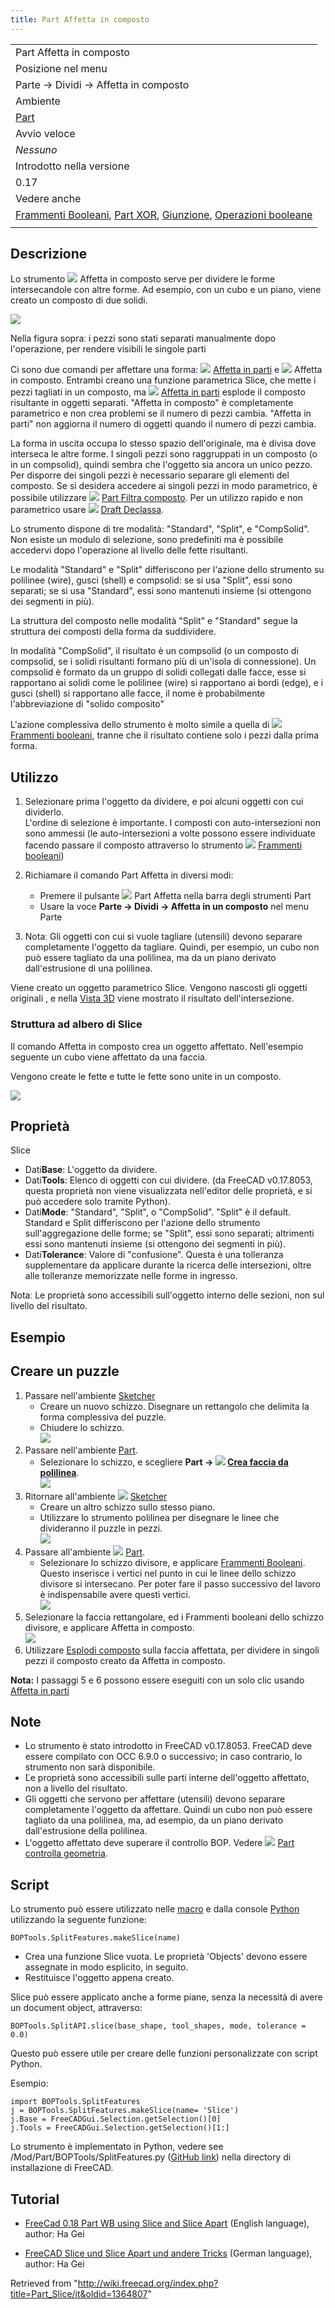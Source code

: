```yaml
---
title: Part Affetta in composto
---
```

|  |
| --- |
| Part Affetta in composto |
| Posizione nel menu |
| Parte → Dividi → Affetta in composto |
| Ambiente |
| [Part](/Part_Workbench/it "Part Workbench/it") |
| Avvio veloce |
| *Nessuno* |
| Introdotto nella versione |
| 0.17 |
| Vedere anche |
| [Frammenti Booleani](/Part_BooleanFragments/it "Part BooleanFragments/it"), [Part XOR](/Part_XOR/it "Part XOR/it"), [Giunzione](/Part_CompJoinFeatures/it "Part CompJoinFeatures/it"), [Operazioni booleane](/Part_Boolean/it "Part Boolean/it") |
|  |

## Descrizione

Lo strumento ![](/images/Part_Slice.svg) Affetta in composto serve per dividere le forme intersecandole con altre forme. Ad esempio, con un cubo e un piano, viene creato un composto di due solidi.

![](/images/Part_Slice_Demo.png)

Nella figura sopraː i pezzi sono stati separati manualmente dopo l'operazione, per rendere visibili le singole parti

Ci sono due comandi per affettare una forma: ![](/images/Part_SliceApart.svg) [Affetta in parti](/Part_SliceApart/it "Part SliceApart/it") e ![](/images/Part_Slice.svg) Affetta in composto. Entrambi creano una funzione parametrica Slice, che mette i pezzi tagliati in un composto, ma ![](/images/Part_SliceApart.svg) [Affetta in parti](/Part_SliceApart/it "Part SliceApart/it") esplode il composto risultante in oggetti separati. "Affetta in composto" è completamente parametrico e non crea problemi se il numero di pezzi cambia. "Affetta in parti" non aggiorna il numero di oggetti quando il numero di pezzi cambia.

La forma in uscita occupa lo stesso spazio dell'originale, ma è divisa dove interseca le altre forme. I singoli pezzi sono raggruppati in un composto (o in un compsolid), quindi sembra che l'oggetto sia ancora un unico pezzo. Per disporre dei singoli pezzi è necessario separare gli elementi del composto. Se si desidera accedere ai singoli pezzi in modo parametrico, è possibile utilizzare ![](/images/Part_CompoundFilter.svg) [Part Filtra composto](/Part_CompoundFilter/it "Part CompoundFilter/it"). Per un utilizzo rapido e non parametrico usare ![](/images/Draft_Downgrade.svg) [Draft Declassa](/Draft_Downgrade/it "Draft Downgrade/it").

Lo strumento dispone di tre modalità: "Standard", "Split", e "CompSolid". Non esiste un modulo di selezione, sono predefiniti ma è possibile accedervi dopo l'operazione al livello delle fette risultanti.

Le modalità "Standard" e "Split" differiscono per l'azione dello strumento su polilinee (wire), gusci (shell) e compsolid: se si usa "Split", essi sono separati; se si usa "Standard", essi sono mantenuti insieme (si ottengono dei segmenti in più).

La struttura del composto nelle modalità "Split" e "Standard" segue la struttura dei composti della forma da suddividere.

In modalità "CompSolid", il risultato è un compsolid (o un composto di compsolid, se i solidi risultanti formano più di un'isola di connessione). Un compsolid è formato da un gruppo di solidi collegati dalle facce, esse si rapportano ai solidi come le polilinee (wire) si rapportano ai bordi (edge), e i gusci (shell) si rapportano alle facce, il nome è probabilmente l'abbreviazione di "solido composito"

L'azione complessiva dello strumento è molto simile a quella di ![](/images/Part_BooleanFragments.svg) [Frammenti booleani](/Part_BooleanFragments/it "Part BooleanFragments/it"), tranne che il risultato contiene solo i pezzi dalla prima forma.

## Utilizzo

1. Selezionare prima l'oggetto da dividere, e poi alcuni oggetti con cui dividerlo.   
    L'ordine di selezione è importante. I composti con auto-intersezioni non sono ammessi (le auto-intersezioni a volte possono essere individuate facendo passare il composto attraverso lo strumento ![](/images/Part_BooleanFragments.svg) [Frammenti booleani](/Part_BooleanFragments/it "Part BooleanFragments/it"))
2. Richiamare il comando Part Affetta in diversi modi:
   * Premere il pulsante ![](/images/Part_Slice.svg) Part Affetta nella barra degli strumenti Part
   * Usare la voce **Parte → Dividi → Affetta in un composto** nel menu Parte

1. Notaː Gli oggetti con cui si vuole tagliare (utensili) devono separare completamente l'oggetto da tagliare. Quindi, per esempio, un cubo non può essere tagliato da una polilinea, ma da un piano derivato dall'estrusione di una polilinea.

Viene creato un oggetto parametrico Slice. Vengono nascosti gli oggetti originali , e nella [Vista 3D](/3D_view/it "3D view/it") viene mostrato il risultato dell'intersezione.

### Struttura ad albero di Slice

Il comando Affetta in composto crea un oggetto affettato. Nell'esempio seguente un cubo viene affettato da una faccia.

Vengono create le fette e tutte le fette sono unite in un composto.

![](/images/Part_SliceTree.png)

## Proprietà

Slice

* Dati**Base**: L'oggetto da dividere.
* Dati**Tools**: Elenco di oggetti con cui dividere. (da FreeCAD v0.17.8053, questa proprietà non viene visualizzata nell'editor delle proprietà, e si può accedere solo tramite Python).
* Dati**Mode**: "Standard", "Split", o "CompSolid". "Split" è il default. Standard e Split differiscono per l'azione dello strumento sull'aggregazione delle forme; se "Split", essi sono separati; altrimenti essi sono mantenuti insieme (si ottengono dei segmenti in più).
* Dati**Tolerance**: Valore di "confusione". Questa è una tolleranza supplementare da applicare durante la ricerca delle intersezioni, oltre alle tolleranze memorizzate nelle forme in ingresso.

̈Notaː Le proprietà sono accessibili sull'oggetto interno delle sezioni, non sul livello del risultato.

## Esempio

## Creare un puzzle

1. Passare nell'ambiente [Sketcher](/Sketcher_Workbench/it "Sketcher Workbench/it")
   * Creare un nuovo schizzo. Disegnare un rettangolo che delimita la forma complessiva del puzzle.
   * Chiudere lo schizzo.  
     ![](/images/Slice_example_step1.png)
2. Passare nell'ambiente [Part](/Part_Workbench/it "Part Workbench/it").
   * Selezionare lo schizzo, e scegliere **Part → ![](/images/Part_MakeFace.svg) [Crea faccia da polilinea](/Part_MakeFace/it "Part MakeFace/it")**.  
     ![](/images/Slice_example_step2.png)
3. Ritornare all'ambiente ![](/images/Workbench_Sketcher.svg) [Sketcher](/Sketcher_Workbench/it "Sketcher Workbench/it")
   * Creare un altro schizzo sullo stesso piano.
   * Utilizzare lo strumento polilinea per disegnare le linee che divideranno il puzzle in pezzi.  
     ![](/images/Slice_example_step3.png)
4. Passare all'ambiente ![](/images/Workbench_Part.svg) [Part](/Part_Workbench/it "Part Workbench/it").
   * Selezionare lo schizzo divisore, e applicare [Frammenti Booleani](/Part_BooleanFragments/it "Part BooleanFragments/it"). Questo inserisce i vertici nel punto in cui le linee dello schizzo divisore si intersecano. Per poter fare il passo successivo del lavoro è indispensabile avere questi vertici.  
     ![](/images/Slice_example_step4.png)
5. Selezionare la faccia rettangolare, ed i Frammenti booleani dello schizzo divisore, e applicare Affetta in composto.  
   ![](/images/Slice_example_step5.png)
6. Utilizzare [Esplodi composto](/Part_ExplodeCompound/it "Part ExplodeCompound/it") sulla faccia affettata, per dividere in singoli pezzi il composto creato da Affetta in composto.

**Nota:** I passaggi 5 e 6 possono essere eseguiti con un solo clic usando [Affetta in parti](/Part_SliceApart/it "Part SliceApart/it")

## Note

* Lo strumento è stato introdotto in FreeCAD v0.17.8053. FreeCAD deve essere compilato con OCC 6.9.0 o successivo; in caso contrario, lo strumento non sarà disponibile.
* ̈Le proprietà sono accessibili sulle parti interne dell'oggetto affettato, non a livello del risultato.
* Gli oggetti che servono per affettare (utensili) devono separare completamente l'oggetto da affettare. Quindi un cubo non può essere tagliato da una polilinea, ma, ad esempio, da un piano derivato dall'estrusione della polilinea.
* L'oggetto affettato deve superare il controllo BOP. Vedere ![](/images/Part_CheckGeometry.svg) [Part controlla geometria](/Part_CheckGeometry/it "Part CheckGeometry/it").

## Script

Lo strumento può essere utilizzato nelle [macro](/Macros/it "Macros/it") e dalla console [Python](/Python/it "Python/it") utilizzando la seguente funzione:

```
BOPTools.SplitFeatures.makeSlice(name)

```

* Crea una funzione Slice vuota. Le proprietà 'Objects' devono essere assegnate in modo esplicito, in seguito.
* Restituisce l'oggetto appena creato.

Slice può essere applicato anche a forme piane, senza la necessità di avere un document object, attraverso:

```
BOPTools.SplitAPI.slice(base_shape, tool_shapes, mode, tolerance = 0.0)

```

Questo può essere utile per creare delle funzioni personalizzate con script Python.

Esempio:

```
import BOPTools.SplitFeatures
j = BOPTools.SplitFeatures.makeSlice(name= 'Slice')
j.Base = FreeCADGui.Selection.getSelection()[0]
j.Tools = FreeCADGui.Selection.getSelection()[1:]

```

Lo strumento è implementato in Python, vedere see /Mod/Part/BOPTools/SplitFeatures.py ([GitHub link](https://github.com/FreeCAD/FreeCAD/blob/master/src/Mod/Part/BOPTools/SplitFeatures.py)) nella directory di installazione di FreeCAD.

## Tutorial

* [FreeCad 0.18 Part WB using Slice and Slice Apart](https://www.youtube.com/watch?v=tzHkQaHgrfQ) (English language), author: Ha Gei

* [FreeCAD Slice und Slice Apart und andere Tricks](https://www.youtube.com/watch?v=JJAL5JmqqKQ) (German language), author: Ha Gei

Retrieved from "<http://wiki.freecad.org/index.php?title=Part_Slice/it&oldid=1364807>"